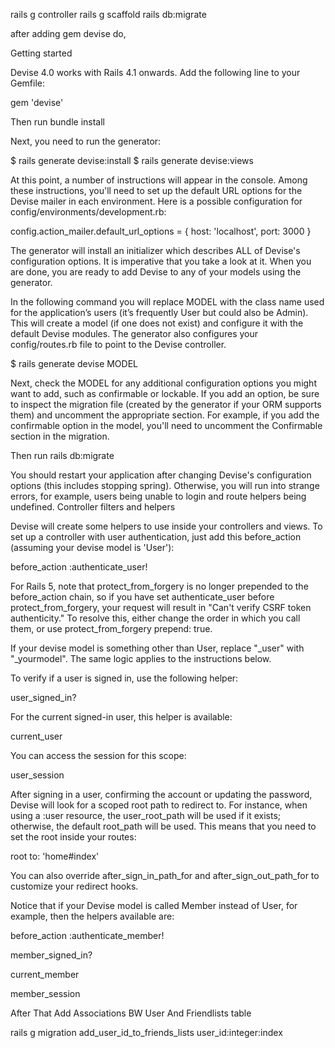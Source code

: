 rails g controller <controller name> <action name>
rails g scaffold <scaffold name> <scaffold values one by one>
rails db:migrate    

after adding gem devise do,

Getting started

Devise 4.0 works with Rails 4.1 onwards. Add the following line to your Gemfile:

gem 'devise'

Then run bundle install

Next, you need to run the generator:

$ rails generate devise:install
$ rails generate devise:views

At this point, a number of instructions will appear in the console. Among these instructions, you'll need to set up the default URL options for the Devise mailer in each environment. Here is a possible configuration for config/environments/development.rb:

config.action_mailer.default_url_options = { host: 'localhost', port: 3000 }

The generator will install an initializer which describes ALL of Devise's configuration options. It is imperative that you take a look at it. When you are done, you are ready to add Devise to any of your models using the generator.

In the following command you will replace MODEL with the class name used for the application’s users (it’s frequently User but could also be Admin). This will create a model (if one does not exist) and configure it with the default Devise modules. The generator also configures your config/routes.rb file to point to the Devise controller.

$ rails generate devise MODEL

Next, check the MODEL for any additional configuration options you might want to add, such as confirmable or lockable. If you add an option, be sure to inspect the migration file (created by the generator if your ORM supports them) and uncomment the appropriate section. For example, if you add the confirmable option in the model, you'll need to uncomment the Confirmable section in the migration.

Then run rails db:migrate

You should restart your application after changing Devise's configuration options (this includes stopping spring). Otherwise, you will run into strange errors, for example, users being unable to login and route helpers being undefined.
Controller filters and helpers

Devise will create some helpers to use inside your controllers and views. To set up a controller with user authentication, just add this before_action (assuming your devise model is 'User'):

before_action :authenticate_user!

For Rails 5, note that protect_from_forgery is no longer prepended to the before_action chain, so if you have set authenticate_user before protect_from_forgery, your request will result in "Can't verify CSRF token authenticity." To resolve this, either change the order in which you call them, or use protect_from_forgery prepend: true.

If your devise model is something other than User, replace "_user" with "_yourmodel". The same logic applies to the instructions below.

To verify if a user is signed in, use the following helper:

user_signed_in?

For the current signed-in user, this helper is available:

current_user

You can access the session for this scope:

user_session

After signing in a user, confirming the account or updating the password, Devise will look for a scoped root path to redirect to. For instance, when using a :user resource, the user_root_path will be used if it exists; otherwise, the default root_path will be used. This means that you need to set the root inside your routes:

root to: 'home#index'

You can also override after_sign_in_path_for and after_sign_out_path_for to customize your redirect hooks.

Notice that if your Devise model is called Member instead of User, for example, then the helpers available are:

before_action :authenticate_member!

member_signed_in?

current_member

member_session




After That Add Associations BW User And Friendlists table 


rails g migration add_user_id_to_friends_lists user_id:integer:index